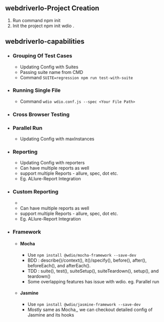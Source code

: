 ## webdriverIo-Project Creation

1. Run command npm init
2. Init the project npm init wdio .

## webdriverIo-capabilities
- ### Grouping Of Test Cases
    - Updating Config with Suites
    - Passing suite name from CMD
    - Command ``` SUITE=regression npm run test-with-suite ```
- ### Running Single File
    - Command ``` wdio wdio.conf.js --spec <Your File Path> ```

- ### Cross Browser Testing

- ### Parallel Run
    - Updating Config with maxInstances   
- ### Reporting
    - Updating Config with reporters
    - Can have multiple reports as well
    - support multiple Reports - allure, spec, dot etc.
    - Eg. ALlure-Report Integration  
- ### Custom Reporting
    - 
    - Can have multiple reports as well
    - support multiple Reports - allure, spec, dot etc.
    - Eg. ALlure-Report Integration  

- ### Framework
    - #### Mocha
        - Use ``` npm install @wdio/mocha-framework --save-dev ```
        - BDD : describe()/context(), it()/specify(), before(), after(), beforeEach(), and afterEach().
        - TDD : suite(), test(), suiteSetup(), suiteTeardown(), setup(), and teardown()
        - Some overlapping features has issue with wdio. eg. Parallel run

    - #### Jasmine
        - Use ``` npm install @wdio/jasmine-framework --save-dev ```
        - Mostly same as Mocha,, we can checkout detailed config of Jasmine and its hooks
        
        

     
   

